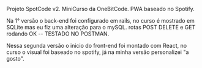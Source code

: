 Projeto SpotCode v2. MiniCurso da OneBitCode. PWA baseado no Spotify.

Na 1° versão o back-end foi configurado em rails, no curso é mostrado em SQLite mas eu fiz uma alteração para o mySQL.
rotas POST DELETE e GET rodando OK --  TESTADO NO POSTMAN.

Nessa segunda versão o inicio do front-end foi montado com React, no curso o visual foi baseado no spotify, já na minha versão personalizei "a gosto". 
